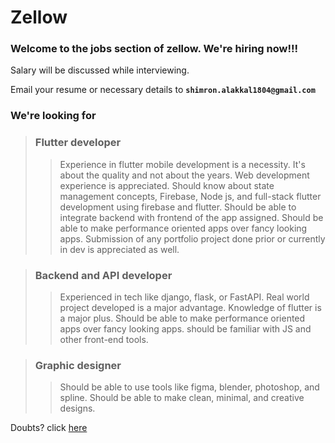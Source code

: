 # Zellow

### Welcome to the jobs section of zellow. We're hiring now!!!
Salary will be discussed while interviewing.
 
Email your resume or necessary details to **`shimron.alakkal1804@gmail.com`**


### We're looking for
> ### Flutter developer
> > Experience in flutter mobile development is a necessity. It's about the quality and not about the years. 
  > Web development experience is appreciated. 
  > Should know about state management concepts, Firebase, Node js, and full-stack flutter development using firebase and flutter.
  > Should be able to integrate backend with frontend of the app assigned.
  > Should be able to make performance oriented apps over fancy looking apps.
  > Submission of any portfolio project done prior or currently in dev is appreciated as well.

> ### Backend and API developer
> > Experienced in tech like django, flask, or FastAPI. 
  > Real world project developed is a major advantage.
  > Knowledge of flutter is a major plus.
  > Should be able to make performance oriented apps over fancy looking apps.
  > should be familiar with JS and other front-end tools.

> ### Graphic designer
> > Should be able to use tools like figma, blender, photoshop, and spline.
  > Should be able to make clean, minimal, and creative designs.


Doubts? click [here](mailto:shimron.alakkal1804@gmail.com)
